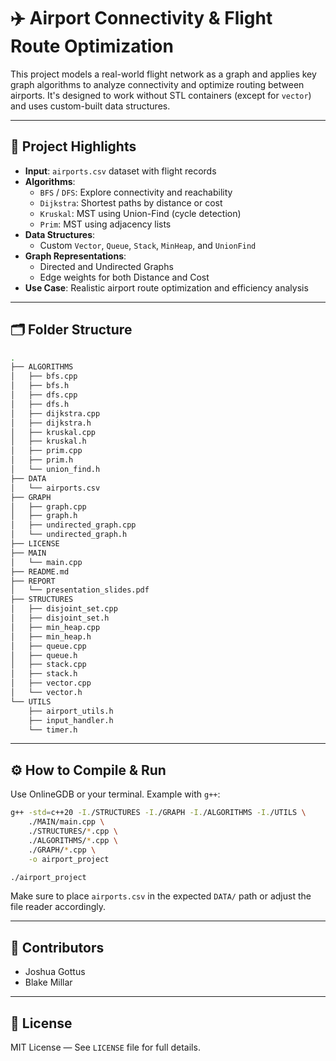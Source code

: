 # ✈️ Airport Connectivity & Flight Route Optimization

This project models a real-world flight network as a graph and applies key graph algorithms to analyze connectivity and optimize routing between airports. It's designed to work without STL containers (except for `vector`) and uses custom-built data structures.

---

## 📌 Project Highlights

- **Input**: `airports.csv` dataset with flight records
- **Algorithms**:
  - `BFS` / `DFS`: Explore connectivity and reachability
  - `Dijkstra`: Shortest paths by distance or cost
  - `Kruskal`: MST using Union-Find (cycle detection)
  - `Prim`: MST using adjacency lists
- **Data Structures**:
  - Custom `Vector`, `Queue`, `Stack`, `MinHeap`, and `UnionFind`
- **Graph Representations**:
  - Directed and Undirected Graphs
  - Edge weights for both Distance and Cost
- **Use Case**: Realistic airport route optimization and efficiency analysis

---

## 🗂️ Folder Structure

```bash
.
├── ALGORITHMS
│   ├── bfs.cpp
│   ├── bfs.h
│   ├── dfs.cpp
│   ├── dfs.h
│   ├── dijkstra.cpp
│   ├── dijkstra.h
│   ├── kruskal.cpp
│   ├── kruskal.h
│   ├── prim.cpp
│   ├── prim.h
│   └── union_find.h
├── DATA
│   └── airports.csv
├── GRAPH
│   ├── graph.cpp
│   ├── graph.h
│   ├── undirected_graph.cpp
│   └── undirected_graph.h
├── LICENSE
├── MAIN
│   └── main.cpp
├── README.md
├── REPORT
│   └── presentation_slides.pdf
├── STRUCTURES
│   ├── disjoint_set.cpp
│   ├── disjoint_set.h
│   ├── min_heap.cpp
│   ├── min_heap.h
│   ├── queue.cpp
│   ├── queue.h
│   ├── stack.cpp
│   ├── stack.h
│   ├── vector.cpp
│   └── vector.h
└── UTILS
    ├── airport_utils.h
    ├── input_handler.h
    └── timer.h
```


---

## ⚙️ How to Compile & Run

Use OnlineGDB or your terminal. Example with `g++`:

```bash
g++ -std=c++20 -I./STRUCTURES -I./GRAPH -I./ALGORITHMS -I./UTILS \
    ./MAIN/main.cpp \
    ./STRUCTURES/*.cpp \
    ./ALGORITHMS/*.cpp \
    ./GRAPH/*.cpp \
    -o airport_project

./airport_project
```
Make sure to place `airports.csv` in the expected `DATA/` path or adjust the file reader accordingly.

---

## 👥 Contributors
- Joshua Gottus
- Blake Millar

---

## 📄 License

MIT License — See `LICENSE` file for full details.
